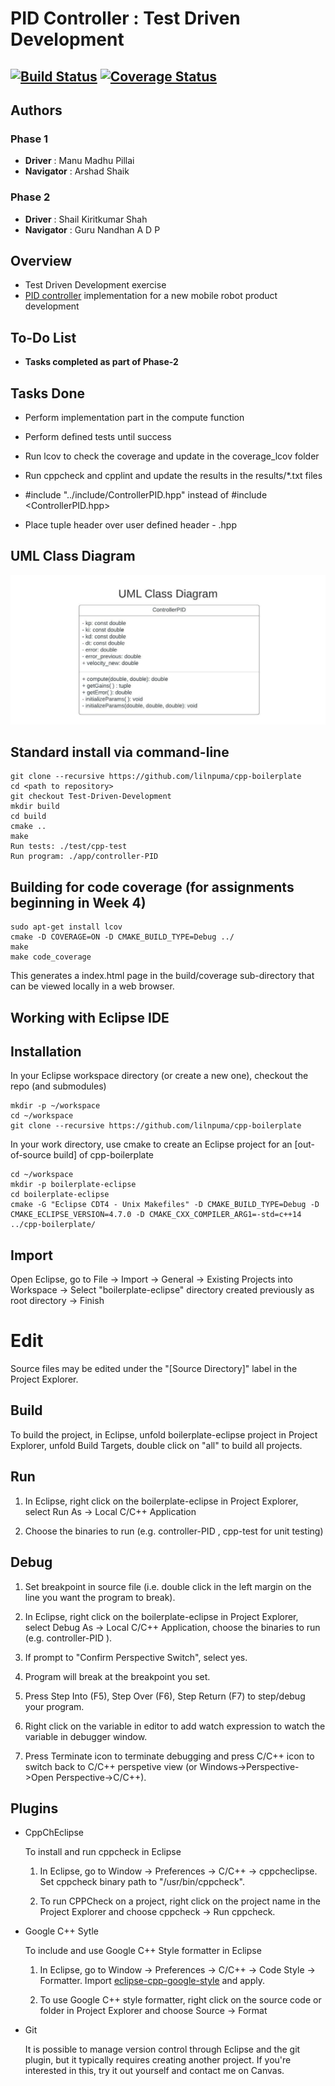 # PID Controller : Test Driven Development
[![Build Status](https://app.travis-ci.com/lilnpuma/cpp-boilerplate.svg?branch=Test-Driven-Development)](https://app.travis-ci.com/lilnpuma/cpp-boilerplate)
[![Coverage Status](https://coveralls.io/repos/github/lilnpuma/cpp-boilerplate/badge.svg?branch=Test-Driven-Development)](https://coveralls.io/github/lilnpuma/cpp-boilerplate?branch=Test-Driven-Development)
---

## Authors
### Phase 1
- **Driver** : Manu Madhu Pillai 
- **Navigator** : Arshad Shaik

### Phase 2
- **Driver** : Shail Kiritkumar Shah 
- **Navigator** : Guru Nandhan A D P
## Overview

- Test Driven Development exercise
- [PID controller](https://en.wikipedia.org/wiki/PID_controller) implementation for a new mobile robot product development

## To-Do List

- **Tasks completed as part of Phase-2**

## Tasks Done

- Perform implementation part in the compute function
- Perform defined tests until success
- Run lcov to check the coverage and update in the coverage_lcov folder
- Run cppcheck and cpplint and update the results in the results/*.txt files

- #include "../include/ControllerPID.hpp" instead of #include <ControllerPID.hpp>
- Place tuple header over user defined header - .hpp

## UML Class Diagram 
!["UML Class Diagram"](./UML%20diagram.jpeg)
## Standard install via command-line
```
git clone --recursive https://github.com/lilnpuma/cpp-boilerplate
cd <path to repository>
git checkout Test-Driven-Development 
mkdir build
cd build
cmake ..
make
Run tests: ./test/cpp-test
Run program: ./app/controller-PID 
```

## Building for code coverage (for assignments beginning in Week 4)
```
sudo apt-get install lcov
cmake -D COVERAGE=ON -D CMAKE_BUILD_TYPE=Debug ../
make
make code_coverage
```
This generates a index.html page in the build/coverage sub-directory that can be viewed locally in a web browser.

## Working with Eclipse IDE ##

## Installation

In your Eclipse workspace directory (or create a new one), checkout the repo (and submodules)
```
mkdir -p ~/workspace
cd ~/workspace
git clone --recursive https://github.com/lilnpuma/cpp-boilerplate
```

In your work directory, use cmake to create an Eclipse project for an [out-of-source build] of cpp-boilerplate

```
cd ~/workspace
mkdir -p boilerplate-eclipse
cd boilerplate-eclipse
cmake -G "Eclipse CDT4 - Unix Makefiles" -D CMAKE_BUILD_TYPE=Debug -D CMAKE_ECLIPSE_VERSION=4.7.0 -D CMAKE_CXX_COMPILER_ARG1=-std=c++14 ../cpp-boilerplate/
```

## Import

Open Eclipse, go to File -> Import -> General -> Existing Projects into Workspace -> 
Select "boilerplate-eclipse" directory created previously as root directory -> Finish

# Edit

Source files may be edited under the "[Source Directory]" label in the Project Explorer.


## Build

To build the project, in Eclipse, unfold boilerplate-eclipse project in Project Explorer,
unfold Build Targets, double click on "all" to build all projects.

## Run

1. In Eclipse, right click on the boilerplate-eclipse in Project Explorer,
select Run As -> Local C/C++ Application

2. Choose the binaries to run (e.g. controller-PID , cpp-test for unit testing)


## Debug


1. Set breakpoint in source file (i.e. double click in the left margin on the line you want 
the program to break).

2. In Eclipse, right click on the boilerplate-eclipse in Project Explorer, select Debug As -> 
Local C/C++ Application, choose the binaries to run (e.g. controller-PID ).

3. If prompt to "Confirm Perspective Switch", select yes.

4. Program will break at the breakpoint you set.

5. Press Step Into (F5), Step Over (F6), Step Return (F7) to step/debug your program.

6. Right click on the variable in editor to add watch expression to watch the variable in 
debugger window.

7. Press Terminate icon to terminate debugging and press C/C++ icon to switch back to C/C++ 
perspetive view (or Windows->Perspective->Open Perspective->C/C++).


## Plugins

- CppChEclipse

    To install and run cppcheck in Eclipse

    1. In Eclipse, go to Window -> Preferences -> C/C++ -> cppcheclipse.
    Set cppcheck binary path to "/usr/bin/cppcheck".

    2. To run CPPCheck on a project, right click on the project name in the Project Explorer 
    and choose cppcheck -> Run cppcheck.


- Google C++ Sytle

    To include and use Google C++ Style formatter in Eclipse

    1. In Eclipse, go to Window -> Preferences -> C/C++ -> Code Style -> Formatter. 
    Import [eclipse-cpp-google-style][reference-id-for-eclipse-cpp-google-style] and apply.

    2. To use Google C++ style formatter, right click on the source code or folder in 
    Project Explorer and choose Source -> Format

[reference-id-for-eclipse-cpp-google-style]: https://raw.githubusercontent.com/google/styleguide/gh-pages/eclipse-cpp-google-style.xml

- Git

    It is possible to manage version control through Eclipse and the git plugin, but it typically requires creating another project. If you're interested in this, try it out yourself and contact me on Canvas.
